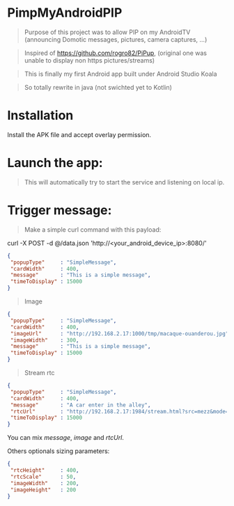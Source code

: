 # PimpMyAndroidPIP

> Purpose of this project was to allow PIP on my AndroidTV (announcing Domotic messages, pictures, camera captures, ...)

> Inspired of https://github.com/rogro82/PiPup, (original one was unable to display non https pictures/streams)

> This is finally my first Android app built under Android Studio Koala

> So totally rewrite in java (not swichted yet to Kotlin)

# Installation

Install the APK file and accept overlay permission.

# Launch the app:

> This will automatically try to start the service and listening on local ip.

# Trigger message:

> Make a simple curl command with this payload:

curl -X POST -d @/data.json 'http://<your_android_device_ip>:8080/'

```json
{
 "popupType"     : "SimpleMessage",
 "cardWidth"     : 400,
 "message"       : "This is a simple message",
 "timeToDisplay" : 15000
}
```

> Image

```json
{
 "popupType"     : "SimpleMessage",
 "cardWidth"     : 400,
 "imageUrl"      : "http://192.168.2.17:1000/tmp/macaque-ouanderou.jpg",
 "imageWidth"    : 300,
 "message"       : "This is a simple message",
 "timeToDisplay" : 15000
}
```

> Stream rtc
```json
{
 "popupType"     : "SimpleMessage",
 "cardWidth"     : 400,
 "message"       : "A car enter in the alley",
 "rtcUrl"        : "http://192.168.2.17:1984/stream.html?src=mezz&mode=webrtc",
 "timeToDisplay" : 15000
}
```

You can mix *message*, *image* and *rtcUrl*.

Others optionals sizing parameters:

```json
{
 "rtcHeight"     : 400,
 "rtcScale"      : 50,
 "imageWidth"    : 200,
 "imageHeight"   : 200
}
```

